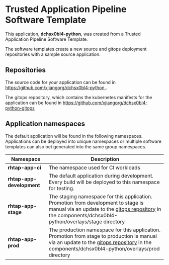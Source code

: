 # Trusted Application Pipeline Software Template

This application, **dchsx0bl4-python**, was created from a Trusted Application Pipeline Software Template.

The software templates create a new source and gitops deployment repositories with a sample source application. 

## Repositories

The source code for your application can be found in [https://github.com/xjiangorg/dchsx0bl4-python ](https://github.com/xjiangorg/dchsx0bl4-python ).
 
The gitops repository, which contains the kubernetes manifests for the application can be found in 
[https://github.com/xjiangorg/dchsx0bl4-python-gitops ](https://github.com/xjiangorg/dchsx0bl4-python-gitops ) 

## Application namespaces 

The default application will be found in the following namespaces. Applications can be deployed into unique namespaces or multiple software templates can also bet generated into the same group namespaces.  

|  Namespace   |  Description   |  
| -------- | -------- |
| **rhtap-app-ci** | The namespace used for CI workloads |
| **rhtap-app-development** | The default application during development. Every build will be deployed to this namespace for testing. |
| **rhtap-app-stage** | The staging namespace for this application. Promotion from development to stage is manual via an update to the [gitops repository](https://github.com/xjiangorg/dchsx0bl4-python-gitops ) in the components/dchsx0bl4-python/overlays/stage directory |
| **rhtap-app-prod** | The production namespace for this application. Promotion from stage to production is manual via an update to the [gitops repository](https://github.com/xjiangorg/dchsx0bl4-python-gitops ) in the components/dchsx0bl4-python/overlays/prod directory |